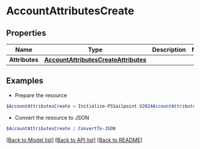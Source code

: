 # AccountAttributesCreate
## Properties

Name | Type | Description | Notes
------------ | ------------- | ------------- | -------------
**Attributes** | [**AccountAttributesCreateAttributes**](AccountAttributesCreateAttributes.md) |  | 

## Examples

- Prepare the resource
```powershell
$AccountAttributesCreate = Initialize-PSSailpoint.V2024AccountAttributesCreate  -Attributes null
```

- Convert the resource to JSON
```powershell
$AccountAttributesCreate | ConvertTo-JSON
```

[[Back to Model list]](../README.md#documentation-for-models) [[Back to API list]](../README.md#documentation-for-api-endpoints) [[Back to README]](../README.md)


